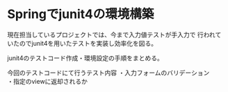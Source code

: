 # Springでjunit4の環境構築

現在担当しているプロジェクトでは、今まで入力値テストが手入力で
行われていたのでjunit4を用いたテストを実装し効率化を図る。

junit4のテストコード作成・環境設定の手順をまとめる。

今回のテストコードにて行うテスト内容
・入力フォームのバリデーション<br />
・指定のviewに返却されるか<br />
